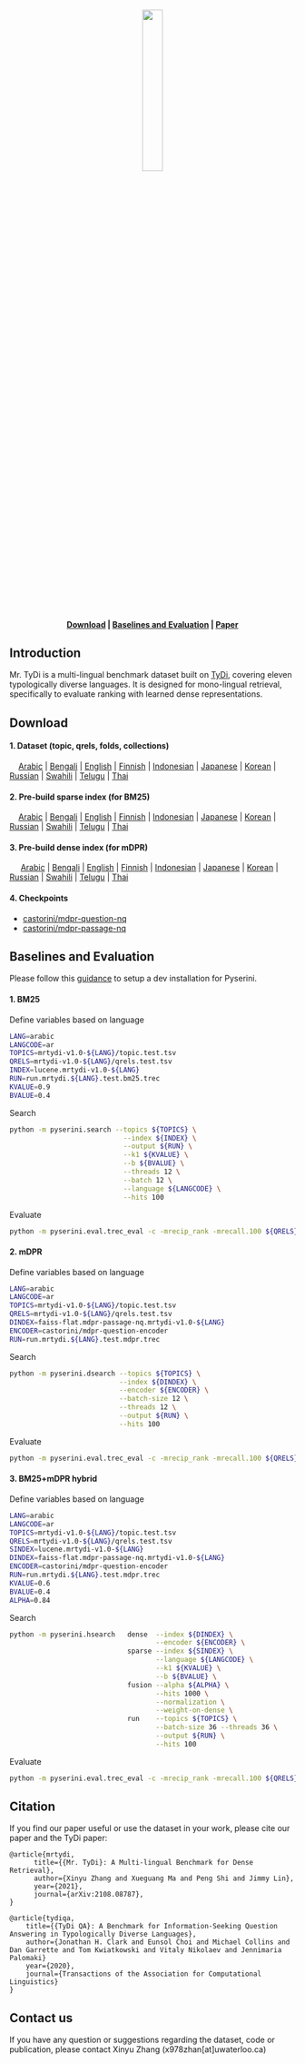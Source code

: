 <p align="center">
    <br>
      <img src="https://user-images.githubusercontent.com/31640436/130242523-edc285f2-beda-4b10-ba2b-6ca5b5d9b6a8.png" width="27%">
    <br>
</p>

<h4 align="center">
    <p>
        <a href="#download">Download</a> |
        <a href="#baselines-and-evaluation">Baselines and Evaluation</a> |
        <a href="https://arxiv.org/abs/2108.08787">Paper</a>
    <p>
</h4>

 
## Introduction
Mr. TyDi is a multi-lingual benchmark dataset built on [TyDi](https://arxiv.org/abs/2003.05002), covering eleven typologically diverse languages.
It is designed for mono-lingual retrieval, specifically to evaluate ranking with learned dense representations.

## Download 

#### 1. Dataset (topic, qrels, folds, collections)

&nbsp;&nbsp;&nbsp;&nbsp;[Arabic](https://git.uwaterloo.ca/jimmylin/mr.tydi/-/raw/master/data/mrtydi-v1.0-arabic.tar.gz)
| [Bengali](https://git.uwaterloo.ca/jimmylin/mr.tydi/-/raw/master/data/mrtydi-v1.0-bengali.tar.gz)
| [English](https://git.uwaterloo.ca/jimmylin/mr.tydi/-/raw/master/data/mrtydi-v1.0-english.tar.gz)
| [Finnish](https://git.uwaterloo.ca/jimmylin/mr.tydi/-/raw/master/data/mrtydi-v1.0-finnish.tar.gz)
| [Indonesian](https://git.uwaterloo.ca/jimmylin/mr.tydi/-/raw/master/data/mrtydi-v1.0-indonesian.tar.gz)
| [Japanese](https://git.uwaterloo.ca/jimmylin/mr.tydi/-/raw/master/data/mrtydi-v1.0-japanese.tar.gz)
| [Korean](https://git.uwaterloo.ca/jimmylin/mr.tydi/-/raw/master/data/mrtydi-v1.0-korean.tar.gz)
| [Russian](https://git.uwaterloo.ca/jimmylin/mr.tydi/-/raw/master/data/mrtydi-v1.0-russian.tar.gz)
| [Swahili](https://git.uwaterloo.ca/jimmylin/mr.tydi/-/raw/master/data/mrtydi-v1.0-swahili.tar.gz)
| [Telugu](https://git.uwaterloo.ca/jimmylin/mr.tydi/-/raw/master/data/mrtydi-v1.0-telugu.tar.gz)
| [Thai](https://git.uwaterloo.ca/jimmylin/mr.tydi/-/raw/master/data/mrtydi-v1.0-thai.tar.gz)

#### 2. Pre-build sparse index (for BM25)

&nbsp;&nbsp;&nbsp;&nbsp;[Arabic](https://vault.cs.uwaterloo.ca/s/kKed9pzMGPdiHkm/download)
| [Bengali](https://vault.cs.uwaterloo.ca/s/QWsjtMgprLBx6gd/download)
| [English](https://vault.cs.uwaterloo.ca/s/RG3wTom3TBnYbyx/download)
| [Finnish](https://vault.cs.uwaterloo.ca/s/FwCbws5okxsjH5T/download)
| [Indonesian](https://vault.cs.uwaterloo.ca/s/FJLKPZwGKn2wCD5/download)
| [Japanese](https://vault.cs.uwaterloo.ca/s/mYj9g7pJZqGbZXM/download)
| [Korean](https://vault.cs.uwaterloo.ca/s/zKAFt5q8wLjokWq/download)
| [Russian](https://vault.cs.uwaterloo.ca/s/TBMEn2coT9Xoyk8/download)
| [Swahili](https://vault.cs.uwaterloo.ca/s/rpX6TbqrE73yoLp/download)
| [Telugu](https://vault.cs.uwaterloo.ca/s/eWN7ZYpfknRHZEM/download)
| [Thai](https://vault.cs.uwaterloo.ca/s/HnF36dN86SdZKx6/download)

#### 3. Pre-build dense index (for mDPR)

&nbsp;&nbsp;&nbsp;&nbsp; [Arabic](https://vault.cs.uwaterloo.ca/s/JptH9xNcWsEJnto/download)
| [Bengali](https://vault.cs.uwaterloo.ca/s/Q2e8iRc6W2598RA/download) 
| [English](https://vault.cs.uwaterloo.ca/s/YsJeS6EHA4XndHP/download)
| [Finnish](https://vault.cs.uwaterloo.ca/s/EkywkiRTkPHEcHF/download)
| [Indonesian](https://vault.cs.uwaterloo.ca/s/3RJBaDKjmFtEiXQ/download)
| [Japanese](https://vault.cs.uwaterloo.ca/s/iMdqFEatGGKWqJY/download)
| [Korean](https://vault.cs.uwaterloo.ca/s/DWjLygpryrrDmAg/download)
| [Russian](https://vault.cs.uwaterloo.ca/s/saJ9fwdE4Fxy6jD/download) 
| [Swahili](https://vault.cs.uwaterloo.ca/s/P4zpSg3CHp4ckmZ/download)
| [Telugu](https://vault.cs.uwaterloo.ca/s/PrpzZTxgRwyP3EG/download)
| [Thai](https://vault.cs.uwaterloo.ca/s/wT8GSZqY6T8JRqC/download)

#### 4. Checkpoints
- [castorini/mdpr-question-nq](https://huggingface.co/castorini/mdpr-question-nq)
- [castorini/mdpr-passage-nq](https://huggingface.co/castorini/mdpr-passage-nq)


## Baselines and Evaluation
Please follow this [guidance](https://github.com/castorini/pyserini/#development-installation) to setup a dev installation for Pyserini.

#### 1. BM25
Define variables based on language
```bash
LANG=arabic
LANGCODE=ar
TOPICS=mrtydi-v1.0-${LANG}/topic.test.tsv
QRELS=mrtydi-v1.0-${LANG}/qrels.test.tsv
INDEX=lucene.mrtydi-v1.0-${LANG}
RUN=run.mrtydi.${LANG}.test.bm25.trec
KVALUE=0.9
BVALUE=0.4
```

Search
```bash
python -m pyserini.search --topics ${TOPICS} \
                            --index ${INDEX} \
                            --output ${RUN} \
                            --k1 ${KVALUE} \
                            --b ${BVALUE} \
                            --threads 12 \
                            --batch 12 \
                            --language ${LANGCODE} \
                            --hits 100 
```

Evaluate
```bash
python -m pyserini.eval.trec_eval -c -mrecip_rank -mrecall.100 ${QRELS} ${RUN} 
```

#### 2. mDPR
Define variables based on language
```bash
LANG=arabic
LANGCODE=ar
TOPICS=mrtydi-v1.0-${LANG}/topic.test.tsv
QRELS=mrtydi-v1.0-${LANG}/qrels.test.tsv
DINDEX=faiss-flat.mdpr-passage-nq.mrtydi-v1.0-${LANG}
ENCODER=castorini/mdpr-question-encoder
RUN=run.mrtydi.${LANG}.test.mdpr.trec
```

Search
```bash
python -m pyserini.dsearch --topics ${TOPICS} \
                           --index ${DINDEX} \
                           --encoder ${ENCODER} \
                           --batch-size 12 \
                           --threads 12 \
                           --output ${RUN} \
                           --hits 100
```

Evaluate
```bash
python -m pyserini.eval.trec_eval -c -mrecip_rank -mrecall.100 ${QRELS} ${RUN} 
```

#### 3. BM25+mDPR hybrid
Define variables based on language
```bash
LANG=arabic
LANGCODE=ar
TOPICS=mrtydi-v1.0-${LANG}/topic.test.tsv
QRELS=mrtydi-v1.0-${LANG}/qrels.test.tsv
SINDEX=lucene.mrtydi-v1.0-${LANG}
DINDEX=faiss-flat.mdpr-passage-nq.mrtydi-v1.0-${LANG}
ENCODER=castorini/mdpr-question-encoder
RUN=run.mrtydi.${LANG}.test.mdpr.trec
KVALUE=0.6
BVALUE=0.4
ALPHA=0.84
```

Search
```bash
python -m pyserini.hsearch   dense  --index ${DINDEX} \
                                    --encoder ${ENCODER} \
                             sparse --index ${SINDEX} \
                                    --language ${LANGCODE} \
                                    --k1 ${KVALUE} \
                                    --b ${BVALUE} \
                             fusion --alpha ${ALPHA} \
                                    --hits 1000 \
                                    --normalization \
                                    --weight-on-dense \
                             run    --topics ${TOPICS} \
                                    --batch-size 36 --threads 36 \
                                    --output ${RUN} \
                                    --hits 100
```

Evaluate
```bash
python -m pyserini.eval.trec_eval -c -mrecip_rank -mrecall.100 ${QRELS} ${RUN} 
```

## Citation
If you find our paper useful or use the dataset in your work, please cite our paper and the TyDi paper:
```
@article{mrtydi,
      title={{Mr. TyDi}: A Multi-lingual Benchmark for Dense Retrieval}, 
      author={Xinyu Zhang and Xueguang Ma and Peng Shi and Jimmy Lin},
      year={2021},
      journal={arXiv:2108.08787},
}
```
```
@article{tydiqa,
    title={{TyDi QA}: A Benchmark for Information-Seeking Question Answering in Typologically Diverse Languages},
    author={Jonathan H. Clark and Eunsol Choi and Michael Collins and Dan Garrette and Tom Kwiatkowski and Vitaly Nikolaev and Jennimaria Palomaki}
    year={2020},
    journal={Transactions of the Association for Computational Linguistics}
}
```

## Contact us
If you have any question or suggestions regarding the dataset, code or publication, 
please contact Xinyu Zhang (x978zhan[at]uwaterloo.ca)

